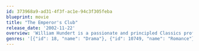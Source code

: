 ```yaml
---
id: 373968a9-ad31-4f3f-ac1e-94c3f305feba
blueprint: movie
title: "The Emperor's Club"
release_date: '2002-11-22'
overview: 'William Hundert is a passionate and principled Classics professor who finds his tightly-controlled world shaken and inexorably altered when a new student, Sedgewick Bell, walks into his classroom. What begins as a fierce battle of wills gives way to a close student-teacher relationship, but results in a life lesson for Hundert that will still haunt him a quarter of a century later.'
genres: '[{"id": 18, "name": "Drama"}, {"id": 10749, "name": "Romance"}]'
---
```

